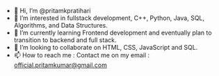 - 👋 Hi, I’m @pritamkpratihari
- 👀 I’m interested in fullstack development, C++, Python, Java, SQL, Algorithms, and Data Structures.
- 🌱 I’m currently learning Frontend development and eventually plan to transition to backend and full stack.
- 💞️ I’m looking to collaborate on HTML, CSS, JavaScript and SQL.
- 📫 How to reach me : Contact me on my email : official.pritamkumar@gmail.com

<!---
pritamkpratihari/pritamkpratihari is a ✨ special ✨ repository because its `README.md` (this file) appears on your GitHub profile.
You can click the Preview link to take a look at your changes.
--->
